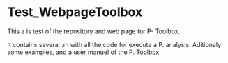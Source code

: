 # Test_WebpageToolbox
This a is  test of the repository and web page for P- Toolbox.

It contains several .m with all the code for execute a P. analysis.
Aditionaly some examples, and a user manuel of the P. Toolbox.

